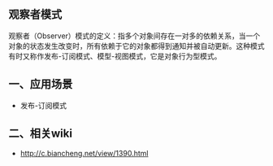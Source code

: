 ## 观察者模式

观察者（Observer）模式的定义：指多个对象间存在一对多的依赖关系，当一个对象的状态发生改变时，所有依赖于它的对象都得到通知并被自动更新。这种模式有时又称作发布-订阅模式、模型-视图模式，它是对象行为型模式。

## 一、应用场景

- 发布-订阅模式

## 二、相关wiki

- http://c.biancheng.net/view/1390.html